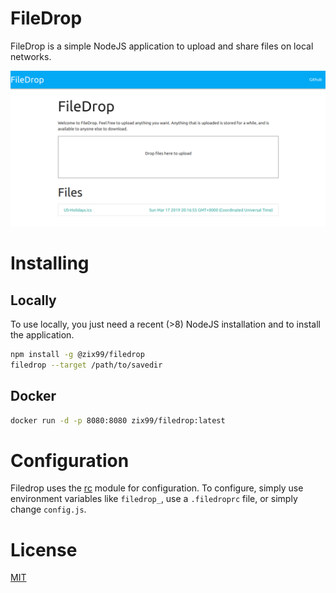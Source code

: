 # FileDrop

FileDrop is a simple NodeJS application to upload and share files on local networks.

![Screenshot](screenshot.png)

# Installing

## Locally

To use locally, you just need a recent (>8) NodeJS installation and to install the application.

```bash
npm install -g @zix99/filedrop
filedrop --target /path/to/savedir
```

## Docker

```bash
docker run -d -p 8080:8080 zix99/filedrop:latest
```

# Configuration

Filedrop uses the [rc](https://www.npmjs.com/package/rc) module for configuration.  To configure, simply use environment variables like `filedrop_`, use a `.filedroprc` file, or simply change `config.js`.

# License

[MIT](LICENSE.md)
